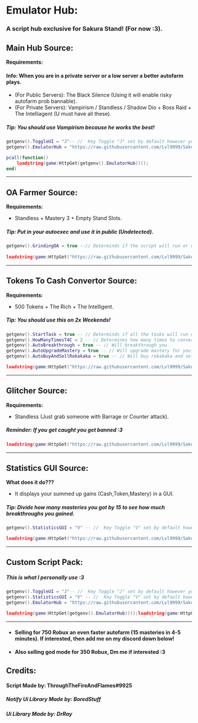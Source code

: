 # Emulator Hub:
### A script hub exclusive for Sakura Stand! (For now :3).

## Main Hub Source:

**Requirements:**
#### Info: When you are in a private server or a low server a better autofarm plays.
- (For Public Servers): The Black Silence (Using it will enable risky autofarm prob bannable).
- (For Private Servers): Vampirism / Standless / Shadow Dio + Boss Raid + The Intelliagent (U must have all these).
##### Tip: You should use Vampirism because he works the best!
```lua
getgenv().ToggleUI = "J"-- //  Key Toggle "J" set by default however you can change it.
getgenv().EmulatorHub = "https://raw.githubusercontent.com/Lvl9999/SakuraStand/main/EmulatorHub";

pcall(function()
    loadstring(game:HttpGet(getgenv().EmulatorHub))();
end)
```

---

##  OA Farmer Source:

**Requirements:**
- Standless + Mastery 3 + Empty Stand Slots.
##### Tip: Put in your autoexec and use it in public (Undetected).
```lua
getgenv().GrindingOA = true --// Determinds if the script will run or not (false/true).
 
loadstring(game:HttpGet("https://raw.githubusercontent.com/Lvl9999/SakuraStand/main/OAgrinder"))();
```

---

## Tokens To Cash Convertor Source:

**Requirements:**
- 500 Tokens + The Rich + The Intelligent.
##### Tip: You should use this on 2x Weekends!
```lua
getgenv().StartTask = true -- // Determinds if all the tasks will run or not (false/true), You dont have to set everything else to false if u want to stop completely just set this false.
getgenv().HowManyTimesT4C = 2 -- // Determines how many times to convert T2C | 2 = 130,400 Cash (Set number high if your cash capacity is higher).
getgenv().AutoBreakthrough = true -- // Will breakthrough you.
getgenv().AutoUpgradeMastery = true -- // Will upgrade mastery for you.
getgenv().AutoBuyAndSellRokakaka = true -- // Will buy rokakaka and sell it along with every item.

loadstring(game:HttpGet("https://raw.githubusercontent.com/Lvl9999/SakuraStand/main/TokensToCash"))();
```

---

## Glitcher Source:

**Requirements:**
- Standless (Just grab someone with Barrage or Counter attack).
##### Reminder: If you get caught you get banned :3
```lua
loadstring(game:HttpGet("https://raw.githubusercontent.com/Lvl9999/SakuraStand/main/Glitcher"))();
```

---

## Statistics GUI Source:
**What does it do???**
- It displays your summed up gains (Cash,Token,Mastery) in a GUI.
##### Tip: Divide how many masteries you got by 15 to see how much breakthroughs you gained.
```lua
getgenv().StatisticsGUI = "V" -- //  Key Toggle "V" set by default however you can change it.

loadstring(game:HttpGet("https://raw.githubusercontent.com/Lvl9999/SakuraStand/main/StatisticsGUI"))();
```

---

## Custom Script Pack:
##### This is what I personally use :3
```lua
getgenv().ToggleUI = "J"-- //  Key Toggle "J" set by default however you can change it.
getgenv().StatisticsGUI = "V" -- //  Key Toggle "V" set by default however you can change it.
getgenv().EmulatorHub = "https://raw.githubusercontent.com/Lvl9999/SakuraStand/main/EmulatorHub";

loadstring(game:HttpGet(getgenv().EmulatorHub))();loadstring(game:HttpGet("https://raw.githubusercontent.com/Lvl9999/SakuraStand/main/StatisticsGUI"))();
```

---

- #### Selling for 750 Robux an even faster autofarm (15 masteries in 4-5 minutes). If interested, then add me on my discord down below!
- #### Also selling god mode for 350 Robux, Dm me if interested :3

## Credits:

#### Script Made by: ThroughTheFireAndFlames#9925
##### Notify Ui Library Made by: BoredStuff
##### Ui Library Made by: DrRay
